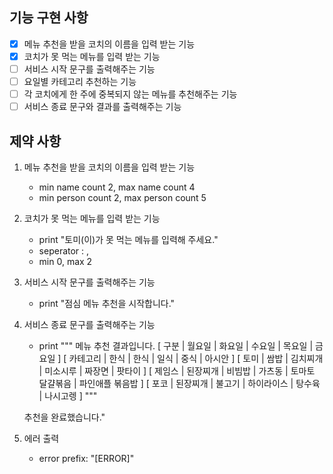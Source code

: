 ## 기능 구현 사항

- [x] 메뉴 추천을 받을 코치의 이름을 입력 받는 기능
- [x] 코치가 못 먹는 메뉴를 입력 받는 기능
- [ ] 서비스 시작 문구를 출력해주는 기능
- [ ] 요일별 카테고리 추천하는 기능
- [ ] 각 코치에게 한 주에 중복되지 않는 메뉴를 추천해주는 기능
- [ ] 서비스 종료 문구와 결과를 출력해주는 기능

## 제약 사항

1. 메뉴 추천을 받을 코치의 이름을 입력 받는 기능
    - min name count 2, max name count 4
    - min person count 2, max person count 5
2. 코치가 못 먹는 메뉴를 입력 받는 기능
    - print "토미(이)가 못 먹는 메뉴를 입력해 주세요."
    - seperator : ,
    - min 0, max 2
3. 서비스 시작 문구를 출력해주는 기능
    - print "점심 메뉴 추천을 시작합니다."
4. 서비스 종료 문구를 출력해주는 기능
    - print """
      메뉴 추천 결과입니다.
      [ 구분 | 월요일 | 화요일 | 수요일 | 목요일 | 금요일 ]
      [ 카테고리 | 한식 | 한식 | 일식 | 중식 | 아시안 ]
      [ 토미 | 쌈밥 | 김치찌개 | 미소시루 | 짜장면 | 팟타이 ]
      [ 제임스 | 된장찌개 | 비빔밥 | 가츠동 | 토마토 달걀볶음 | 파인애플 볶음밥 ]
      [ 포코 | 된장찌개 | 불고기 | 하이라이스 | 탕수육 | 나시고렝 ]
      """

   추천을 완료했습니다."
5. 에러 출력
    - error prefix: "[ERROR]"